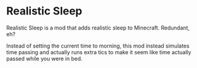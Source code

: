 # Realistic Sleep
Realistic Sleep is a mod that adds realistic sleep to Minecraft.  Redundant, eh?

Instead of setting the current time to morning, this mod instead simulates time passing and actually runs extra tics to make it seem like time actually passed while you were in bed.